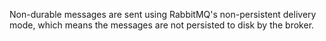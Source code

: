 Non-durable messages are sent using RabbitMQ's non-persistent delivery mode, which means the messages are not persisted to disk by the broker.